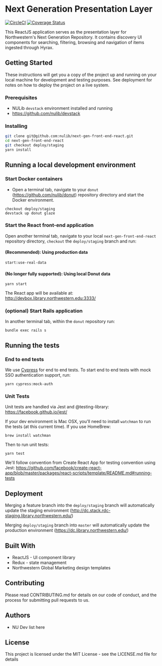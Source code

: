 # Next Generation Presentation Layer

[![CircleCI](https://circleci.com/gh/nulib/next-gen-front-end-react.svg?style=svg)](https://circleci.com/gh/nulib/next-gen-front-end-react) [![Coverage Status](https://coveralls.io/repos/github/nulib/next-gen-front-end-react/badge.svg?branch=deploy/staging)](https://coveralls.io/github/nulib/next-gen-front-end-react?branch=deploy/staging)

This ReactJS application serves as the presentation layer for Northwestern's Next Generation Repository. It contains discovery UI components for searching, filtering, browsing and navigation of items ingested through Hyrax.

## Getting Started

These instructions will get you a copy of the project up and running on your local machine for development and testing purposes. See deployment for notes on how to deploy the project on a live system.

### Prerequisites

- NULib `devstack` environment installed and running
- https://github.com/nulib/devstack

### Installing

```bash
git clone git@github.com:nulib/next-gen-front-end-react.git
cd next-gen-front-end-react
git checkout deploy/staging
yarn install
```

## Running a local development environment

### Start Docker containers

- Open a terminal tab, navigate to your `donut` (https://github.com/nulib/donut) repository directory and start the Docker environment.

```
checkout deploy/staging
devstack up donut glaze
```

### Start the React front-end application

Open another terminal tab, navigate to your local `next-gen-front-end-react` repository directory, `checkout` the `deploy/staging` branch and run:

#### (Recommended): Using production data

```bash
start:use-real-data
```

#### (No longer fully supported): Using local Donut data

```
yarn start
```

The React app will be available at: http://devbox.library.northwestern.edu:3333/

### (optional) Start Rails application

In another terminal tab, within the `donut` repository run:

```
bundle exec rails s
```

## Running the tests

### End to end tests

We use [Cypress](https://www.cypress.io/) for end to end tests. To start end to end tests with mock SSO authentication support, run:

```
yarn cypress:mock-auth
```

### Unit Tests

Unit tests are handled via Jest and @testing-library:
https://facebook.github.io/jest/

If your dev environment is Mac OSX, you'll need to install `watchman` to run the tests (at this current time). If you use HomeBrew:

```
brew install watchman
```

Then to run unit tests:

```
yarn test
```

We'll follow convention from Create React App for testing convention using Jest:
https://github.com/facebook/create-react-app/blob/master/packages/react-scripts/template/README.md#running-tests

## Deployment

Merging a feature branch into the `deploy/staging` branch will automatically update the staging environment (http://dc.stack.rdc-staging.library.northwestern.edu/)

Merging `deploy/staging` branch into `master` will automatically update the production environment (https://dc.library.northwestern.edu/)

## Built With

- ReactJS - UI component library
- Redux - state management
- Northwestern Global Marketing design templates

## Contributing

Please read CONTRIBUTING.md for details on our code of conduct, and the process for submitting pull requests to us.

## Authors

- NU Dev list here

## License

This project is licensed under the MIT License - see the LICENSE.md file for details
